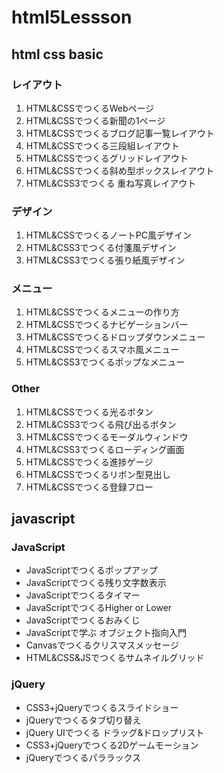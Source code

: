 # html5Lessson

## html css basic

### レイアウト

1. HTML&CSSでつくるWebページ
1. HTML&CSSでつくる新聞の1ページ
1. HTML&CSSでつくるブログ記事一覧レイアウト
1. HTML&CSSでつくる三段組レイアウト
1. HTML&CSSでつくるグリッドレイアウト
1. HTML&CSSでつくる斜め型ボックスレイアウト
1. HTML&CSS3でつくる 重ね写真レイアウト

### デザイン

1. HTML&CSSでつくるノートPC風デザイン
1. HTML&CSS3でつくる付箋風デザイン
1. HTML&CSS3でつくる張り紙風デザイン

### メニュー

1. HTML&CSSでつくるメニューの作り方
1. HTML&CSSでつくるナビゲーションバー
1. HTML&CSSでつくるドロップダウンメニュー
1. HTML&CSSでつくるスマホ風メニュー
1. HTML&CSS3でつくるポップなメニュー

### Other

1. HTML&CSSでつくる光るボタン
1. HTML&CSS3でつくる飛び出るボタン
1. HTML&CSSでつくるモーダルウィンドウ
1. HTML&CSS3でつくるローディング画面
1. HTML&CSSでつくる進捗ゲージ
1. HTML&CSSでつくるリボン型見出し
1. HTML&CSSでつくる登録フロー


## javascript

### JavaScript

- JavaScriptでつくるポップアップ
- JavaScriptでつくる残り文字数表示
- JavaScriptでつくるタイマー
- JavaScriptでつくるHigher or Lower
- JavaScriptでつくるおみくじ
- JavaScriptで学ぶ オブジェクト指向入門
- Canvasでつくるクリスマスメッセージ
- HTML&CSS&JSでつくるサムネイルグリッド

### jQuery
- CSS3+jQueryでつくるスライドショー
- jQueryでつくるタブ切り替え
- jQuery UIでつくる ドラッグ&ドロップリスト
- CSS3+jQueryでつくる2Dゲームモーション
- jQueryでつくるパララックス
